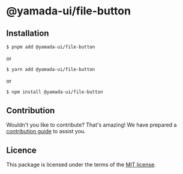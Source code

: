 # @yamada-ui/file-button

## Installation

```sh
$ pnpm add @yamada-ui/file-button
```

or

```sh
$ yarn add @yamada-ui/file-button
```

or

```sh
$ npm install @yamada-ui/file-button
```

## Contribution

Wouldn't you like to contribute? That's amazing! We have prepared a [contribution guide](https://github.com/hirotomoyamada/yamada-ui/blob/main/CONTRIBUTING.md) to assist you.

## Licence

This package is licensed under the terms of the
[MIT license](https://github.com/hirotomoyamada/yamada-ui/blob/main/LICENSE).
